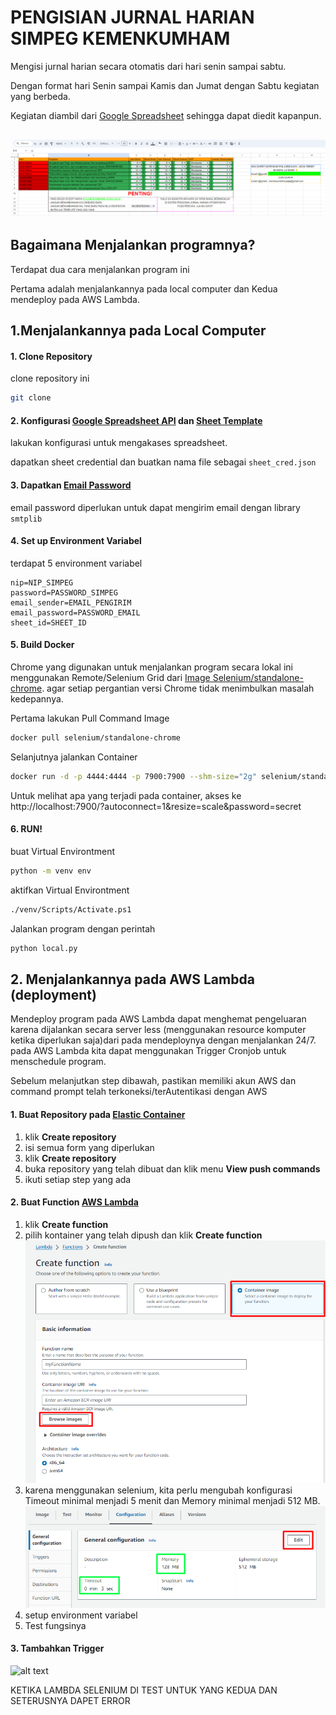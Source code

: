 # PENGISIAN JURNAL HARIAN SIMPEG KEMENKUMHAM
Mengisi jurnal harian secara otomatis dari hari senin sampai sabtu.

Dengan format hari Senin sampai Kamis dan Jumat dengan Sabtu kegiatan yang berbeda.

Kegiatan diambil dari [Google Spreadsheet](https://docs.google.com/spreadsheets/d/1nZFDpksz0wP68EUuUR_FfiENzwdYnKU0HHoWhbjLlDo/edit?usp=sharing) sehingga dapat diedit kapanpun.

![Spreadsheet image](./doc/spreadsheet.png)
---

## Bagaimana Menjalankan programnya?
Terdapat dua cara menjalankan program ini

Pertama adalah menjalankannya pada local computer dan Kedua mendeploy pada AWS Lambda.

## 1.Menjalankannya pada Local Computer
#### 1. Clone Repository 
clone repository ini 
```bash
git clone
```
#### 2. Konfigurasi [Google Spreadsheet API](https://www.youtube.com/watch?v=zCEJurLGFRk) dan [Sheet Template](https://docs.google.com/spreadsheets/d/1nZFDpksz0wP68EUuUR_FfiENzwdYnKU0HHoWhbjLlDo/edit?usp=sharing)
lakukan konfigurasi untuk mengakases spreadsheet. 

dapatkan sheet credential dan buatkan nama file sebagai `sheet_cred.json`

#### 3. Dapatkan [Email Password](https://www.youtube.com/watch?v=5YdpQF0TFpc) 
email password diperlukan untuk dapat mengirim email dengan library `smtplib`

#### 4. Set up Environment Variabel
terdapat 5 environment variabel
```
nip=NIP_SIMPEG
password=PASSWORD_SIMPEG
email_sender=EMAIL_PENGIRIM
email_password=PASSWORD_EMAIL
sheet_id=SHEET_ID
```

#### 5. Build Docker
Chrome yang digunakan untuk menjalankan program secara lokal ini menggunakan Remote/Selenium Grid dari [Image Selenium/standalone-chrome](https://hub.docker.com/r/selenium/standalone-chrome). agar setiap pergantian versi Chrome tidak menimbulkan masalah kedepannya.

Pertama lakukan Pull Command Image
```bash
docker pull selenium/standalone-chrome
```
Selanjutnya jalankan Container 
```bash
docker run -d -p 4444:4444 -p 7900:7900 --shm-size="2g" selenium/standalone-chrome:latest
```
Untuk melihat apa yang terjadi pada container, akses ke  http://localhost:7900/?autoconnect=1&resize=scale&password=secret

#### 6. RUN!
buat Virtual Environtment
```bash
python -m venv env
```
aktifkan Virtual Environtment
```bash
./venv/Scripts/Activate.ps1
```

Jalankan program dengan perintah 
```bash
python local.py
```

## 2. Menjalankannya pada AWS Lambda (deployment)
Mendeploy program pada AWS Lambda dapat menghemat pengeluaran karena dijalankan secara server less (menggunakan resource komputer ketika diperlukan saja)dari pada mendeploynya dengan menjalankan 24/7. pada AWS Lambda kita dapat menggunakan Trigger Cronjob untuk menschedule program.

Sebelum melanjutkan step dibawah, pastikan memiliki akun AWS dan command prompt telah terkoneksi/terAutentikasi dengan AWS

#### 1. Buat Repository pada [Elastic Container](https://ap-southeast-1.console.aws.amazon.com/ecr/private-registry/)
1. klik **Create repository**
2. isi semua form yang diperlukan
3. klik **Create repository**
4. buka repository yang telah dibuat dan klik menu **View push commands**
3. ikuti setiap step yang ada

#### 2. Buat Function [AWS Lambda](https://ap-southeast-1.console.aws.amazon.com/lambda)
1. klik **Create function**
2. pilih kontainer yang telah dipush dan klik **Create function**
![pilih image dari ECR](/doc/chose_image.png)
3. karena menggunakan selenium, kita perlu mengubah konfigurasi Timeout minimal menjadi 5 menit dan Memory minimal menjadi 512 MB.  
  ![change configuration](/doc/change_configuration_func.png)
4. setup environment variabel
4. Test fungsinya

#### 3. Tambahkan Trigger
![alt text](image.png)


KETIKA LAMBDA SELENIUM DI TEST UNTUK YANG KEDUA DAN SETERUSNYA DAPET ERROR